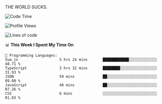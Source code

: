 THE WORLD SUCKS.

<!--START_SECTION:waka-->
![Code Time](http://img.shields.io/badge/Code%20Time-427%20hrs%207%20mins-blue)

![Profile Views](http://img.shields.io/badge/Profile%20Views-2-blue)

![Lines of code](https://img.shields.io/badge/From%20Hello%20World%20I%27ve%20Written-2.1%20million%20lines%20of%20code-blue)

📊 **This Week I Spent My Time On** 

```text
💬 Programming Languages: 
Vue.js                   5 hrs 24 mins       ████████████░░░░░░░░░░░░░   48.71 % 
TypeScript               3 hrs 32 mins       ████████░░░░░░░░░░░░░░░░░   31.93 % 
JSON                     59 mins             ██░░░░░░░░░░░░░░░░░░░░░░░   09.00 % 
JavaScript               48 mins             ██░░░░░░░░░░░░░░░░░░░░░░░   07.26 % 
CSS                      6 mins              ░░░░░░░░░░░░░░░░░░░░░░░░░   01.03 % 
```


<!--END_SECTION:waka-->
